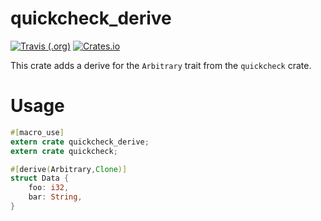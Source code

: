 # quickcheck_derive

<!-- badges -->
[![Travis (.org)](https://img.shields.io/travis/panicbit/quickcheck_derive.svg)](https://travis-ci.org/panicbit/quickcheck_derive)
[![Crates.io](https://img.shields.io/crates/v/quickcheck_derive.svg)](https://crates.io/crates/quickcheck_derive)

This crate adds a derive for the `Arbitrary` trait from the `quickcheck` crate.

# Usage

```rust
#[macro_use]
extern crate quickcheck_derive;
extern crate quickcheck;

#[derive(Arbitrary,Clone)]
struct Data {
    foo: i32,
    bar: String,
}
```
